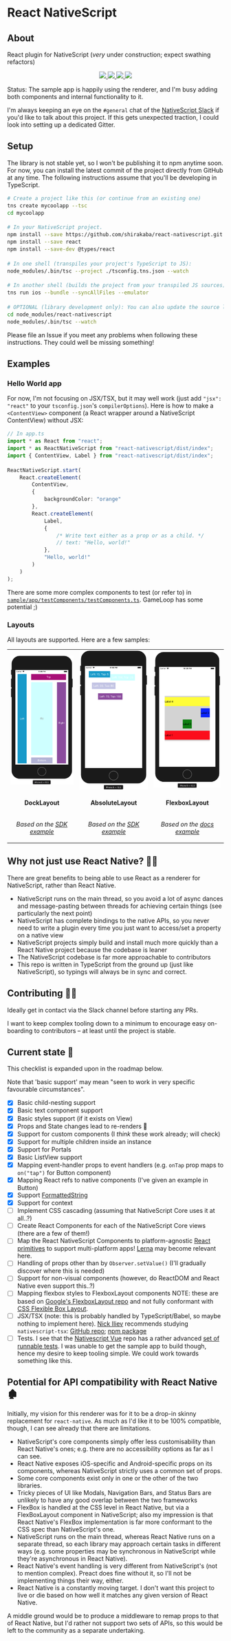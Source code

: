 # React NativeScript
## About

React plugin for NativeScript (*very* under construction; expect swathing refactors)

<p align="center">
    <a href="https://github.com/shirakaba/nside">
        <img src="http://githubbadges.com/star.svg?user=shirakaba&repo=react-nativescript&style=flat"/>
    </a>
    <a href="https://github.com/shirakaba/nside/fork">
        <img src="http://githubbadges.com/fork.svg?user=shirakaba&repo=react-nativescript&style=flat"/>
    </a>
    <a href="https://opensource.org/licenses/mit-license.php">
        <img src="https://badges.frapsoft.com/os/mit/mit.png?v=103"/>
    </a>
    <!-- <a href="http://makeapullrequest.com">
        <img src="https://img.shields.io/badge/PRs-welcome-brightgreen.svg?style=flat"/>
    </a> -->
    <a href="https://twitter.com/intent/follow?screen_name=LinguaBrowse">
        <img src="https://img.shields.io/twitter/follow/LinguaBrowse.svg?style=social&logo=twitter"/>
    </a>
</p>

Status: The sample app is happily using the renderer, and I'm busy adding both components and internal functionality to it.

I'm always keeping an eye on the `#general` chat of the [NativeScript Slack](https://nativescriptcommunity.slack.com) if you'd like to talk about this project. If this gets unexpected traction, I could look into setting up a dedicated Gitter.

## Setup

The library is not stable yet, so I won't be publishing it to npm anytime soon. For now, you can install the latest commit of the project directly from GitHub at any time. The following instructions assume that you'll be developing in TypeScript.

```sh
# Create a project like this (or continue from an existing one)
tns create mycoolapp --tsc
cd mycoolapp

# In your NativeScript project.
npm install --save https://github.com/shirakaba/react-nativescript.git
npm install --save react
npm install --save-dev @types/react

# In one shell (transpiles your project's TypeScript to JS):
node_modules/.bin/tsc --project ./tsconfig.tns.json --watch

# In another shell (builds the project from your transpiled JS sources):
tns run ios --bundle --syncAllFiles --emulator

# OPTIONAL (library development only): You can also update the source library:
cd node_modules/react-nativescript
node_modules/.bin/tsc --watch
```

Please file an Issue if you meet any problems when following these instructions. They could well be missing something!

## Examples

### Hello World app

For now, I'm not focusing on JSX/TSX, but it may well work (just add `"jsx": "react"` to your `tsconfig.json`'s `compilerOptions`). Here is how to make a `<ContentView>` component (a React wrapper around a NativeScript ContentView) without JSX:

```typescript
// In app.ts
import * as React from "react";
import * as ReactNativeScript from "react-nativescript/dist/index";
import { ContentView, Label } from "react-nativescript/dist/index";

ReactNativeScript.start(
    React.createElement(
        ContentView,
        {
            backgroundColor: "orange"
        },
        React.createElement(
            Label,
            {
                /* Write text either as a prop or as a child. */
                // text: "Hello, world!"
            },
            "Hello, world!"
        )
    )
);
```

There are some more complex components to test (or refer to) in [`sample/app/testComponents/testComponents.ts`](https://github.com/shirakaba/react-nativescript/blob/master/sample/app/testComponents/testComponents.ts). GameLoop has some potential ;)

### Layouts

All layouts are supported. Here are a few samples:

<table>
    <tbody>
        <tr>
            <td align="center" valign="middle">
                <img width="200px" src="/github_img/DockLayout.png"/>
            </td>
            <td align="center" valign="middle">
                <img width="200px" src="/github_img/AbsoluteLayout.png"/>
            </td>
            <td align="center" valign="middle">
                <img width="200px" src="/github_img/FlexboxLayout.png"/>
            </td>
        </tr>
        <tr>
            <td align="center" valign="middle">
                <p><b>DockLayout</b></p>
            </td>
            <td align="center" valign="middle">
                <p><b>AbsoluteLayout</b></p>
            </td>
            <td align="center" valign="middle">
                <p><b>FlexboxLayout</b></p>
            </td>
        </tr>
        <tr>
            <td align="center" valign="middle">
                <p><em>Based on the <a href="https://github.com/NativeScript/nativescript-sdk-examples-js/blob/master/app/ns-ui-widgets-category/layouts/dock-layout/dock-layout-ts-page.ts">SDK example</a></em></p>
            </td>
            <td align="center" valign="middle">
                <p><em>Based on the <a href="https://github.com/NativeScript/nativescript-sdk-examples-js/blob/master/app/ns-ui-widgets-category/layouts/absolute-layout/absolute-layout-ts-page.ts">SDK example</a></em></p>
            </td>
            <td align="center" valign="middle">
                <p><em>Based on the <a href="https://docs.nativescript.org/ui/layouts/layout-containers#flexboxlayout">docs example</a></em></p>
            </td>
        </tr>
    </tbody>
</table>

## Why not just use React Native? 🤷‍♂️

There are great benefits to being able to use React as a renderer for NativeScript, rather than React Native.

* NativeScript runs on the main thread, so you avoid a lot of async dances and message-pasting between threads for achieving certain things (see particularly the next point)
* NativeScript has complete bindings to the native APIs, so you never need to write a plugin every time you just want to access/set a property on a native view
* NativeScript projects simply build and install much more quickly than a React Native project because the codebase is leaner
* The NativeScript codebase is far more approachable to contributors
* This repo is written in TypeScript from the ground up (just like NativeScript), so typings will always be in sync and correct.

## Contributing 🙋‍♀️

Ideally get in contact via the Slack channel before starting any PRs.

I want to keep complex tooling down to a minimum to encourage easy on-boarding to contributors – at least until the project is stable.

## Current state 🚦

This checklist is expanded upon in the roadmap below.

Note that 'basic support' may mean "seen to work in very specific favourable circumstances".

* [x] Basic child-nesting support
* [x] Basic text component support
* [x] Basic styles support (if it exists on View)
* [x] Props and State changes lead to re-renders 🎉
* [x] Support for custom components (I *think* these work already; will check)
* [x] Support for multiple children inside an instance
* [x] Support for Portals
* [x] Basic ListView support
* [x] Mapping event-handler props to event handlers (e.g. `onTap` prop maps to `on("tap")` for Button component)
* [x] Mapping React refs to native components (I've given an example in Button)
* [x] Support [FormattedString](https://www.nativescript.org/blog/bolding-italicizing-and-underlining-portions-of-text-in-nativescript)
* [x] Support for context
* [ ] Implement CSS cascading (assuming that NativeScript Core uses it at all..?)
* [ ] Create React Components for each of the NativeScript Core views (there are a few of them!)
* [ ] Map the React NativeScript Components to platform-agnostic [React primitives](https://github.com/lelandrichardson/react-primitives) to support multi-platform apps! [Lerna](https://lernajs.io) may become relevant here.
* [ ] Handling of props other than by `Observer.setValue()` (I'll gradually discover where this is needed)
* [ ] Support for non-visual components (however, do ReactDOM and React Native even support this..?)
* [ ] Mapping flexbox styles to FlexboxLayout components NOTE: these are based on [Google's FlexboxLayout repo](https://github.com/google/flexbox-layout) and not fully conformant with [CSS Flexible Box Layout](https://www.w3.org/TR/css-flexbox-1/).
* [ ] JSX/TSX (note: this is probably handled by TypeScript/Babel, so maybe nothing to implement here). [Nick Iliev](https://github.com/NickIliev) recommends studying `nativescript-tsx`: [GitHub repo](https://github.com/PanayotCankov/nativescript-tsx); [npm package](https://www.npmjs.com/package/nativescript-tsx)
* [ ] Tests. I see that the [Nativescript Vue](https://github.com/nativescript-vue/nativescript-vue) repo has a rather advanced [set of runnable tests](https://github.com/nativescript-vue/nativescript-vue/tree/master/samples/app). I was unable to get the sample app to build though, hence my desire to keep tooling simple. We could work towards something like this.

## Potential for API compatibility with React Native 🏚

Initially, my vision for this renderer was for it to be a drop-in skinny replacement for `react-native`. As much as I'd like it to be 100% compatible, though, I can see already that there are limitations.

* NativeScript's core components simply offer less customisability than React Native's ones; e.g. there are no accessibility options as far as I can see.
* React Native exposes iOS-specific and Android-specific props on its components, whereas NativeScript strictly uses a common set of props.
* Some core components exist only in one or the other of the two libraries.
* Tricky pieces of UI like Modals, Navigation Bars, and Status Bars are unlikely to have any good overlap between the two frameworks
* FlexBox is handled at the CSS level in React Native, but via a FlexBoxLayout component in NativeScript; also my impression is that React Native's FlexBox implementation is far more conformant to the CSS spec than NativeScript's one.
* NativeScript runs on the main thread, whereas React Native runs on a separate thread, so each library may approach certain tasks in different ways (e.g. some properties may be synchronous in NativeScript while they're asynchronous in React Native).
* React Native's event handling is very different from NativeScript's (not to mention complex). Preact does fine without it, so I'll not be implementing things their way, either.
* React Native is a constantly moving target. I don't want this project to live or die based on how well it matches any given version of React Native.

A middle ground would be to produce a middleware to remap props to that of React Native, but I'd rather not support two sets of APIs, so this would be left to the community as a separate undertaking.
